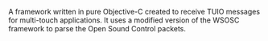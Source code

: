 A framework written in pure Objective-C created to receive TUIO messages for multi-touch applications. It uses a modified version of the WSOSC framework to parse the Open Sound Control packets.